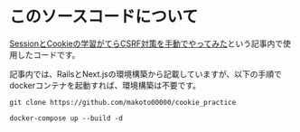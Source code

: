 # このソースコードについて

[SessionとCookieの学習がてらCSRF対策を手動でやってみた](https://zenn.dev/makoto00000/articles/843b7f164b4ddd)という記事内で使用したコードです。

記事内では、RailsとNext.jsの環境構築から記載していますが、以下の手順でdockerコンテナを起動すれば、環境構築は不要です。

```shell
git clone https://github.com/makoto00000/cookie_practice
```

```shell
docker-compose up --build -d
```
